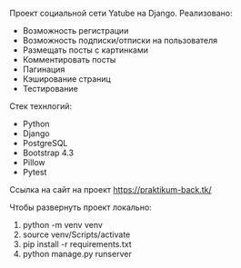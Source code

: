 Проект социальной сети Yatube на Django.
Реализовано: 
- Возможность регистрации
- Возможность подписки/отписки на пользователя
- Размещать посты с картинками
- Комментировать посты
- Пагинация
- Кэширование страниц
- Тестирование

Стек технлогий:
- Python
- Django
- PostgreSQL
- Bootstrap 4.3
- Pillow
- Pytest 

Ссылка на сайт на проект https://praktikum-back.tk/

Чтобы развернуть проект локально:
1. python -m venv venv
2. source venv/Scripts/activate
3. pip install -r requirements.txt
4. python manage.py runserver
